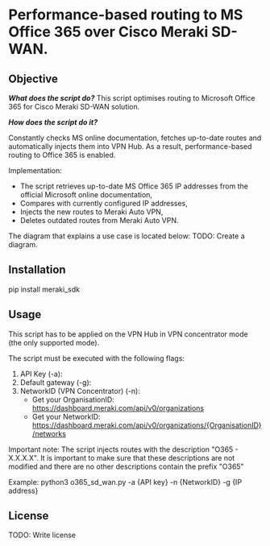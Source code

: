 # Performance-based routing to MS Office 365 over Cisco Meraki SD-WAN.

## Objective

***What does the script do?***
This script optimises routing to Microsoft Office 365 for Cisco Meraki SD-WAN solution.

***How does the script do it?***

Constantly checks MS online documentation, fetches up-to-date routes and automatically injects them into VPN Hub.
As a result, performance-based routing to Office 365 is enabled.

Implementation:
- The script retrieves up-to-date MS Office 365 IP addresses from the official Microsoft online documentation, 
- Compares with currently configured IP addresses, 
- Injects the new routes to Meraki Auto VPN, 
- Deletes outdated routes from Meraki Auto VPN.

The diagram that explains a use case is located below: 
TODO: Create a diagram.

## Installation

pip install meraki_sdk

## Usage

This script has to be applied on the VPN Hub in VPN concentrator mode (the only supported mode).

The script must be executed with the following flags:

1. API Key (-a): 
2. Default gateway (-g):
3. NetworkID (VPN Concentrator) (-n):
	- Get your OrganisationID:
	https://dashboard.meraki.com/api/v0/organizations
	- Get your NetworkID:
	https://dashboard.meraki.com/api/v0/organizations/{OrganisationID}/networks
	
Important note:
The script injects routes with the description "O365 - X.X.X.X". It is important to make sure that these descriptions are not modified and there are no other descriptions contain the prefix "O365"

Example:
python3 o365_sd_wan.py -a {API key} -n {NetworkID} -g {IP address}

## License

TODO: Write license